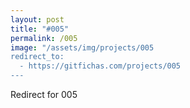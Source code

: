 ```yaml
---
layout: post
title: "#005"
permalink: /005
image: "/assets/img/projects/005
redirect_to:
  - https://gitfichas.com/projects/005
---
```


Redirect for 005